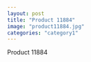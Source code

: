 ```yaml
---
layout: post
title: "Product 11884"
image: "product11884.jpg"
categories: "category1"
---
```

Product 11884
